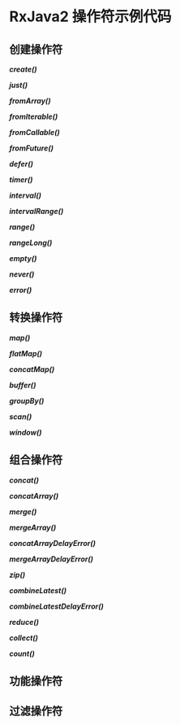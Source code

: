 # RxJava2 操作符示例代码

## 创建操作符

***create()***

***just()***

***fromArray()***

***fromIterable()***

***fromCallable()***

***fromFuture()***

***defer()***

***timer()***

***interval()***

***intervalRange()***

***range()***

***rangeLong()***

***empty()***

***never()***

***error()***

## 转换操作符

***map()***

***flatMap()***

***concatMap()***

***buffer()***

***groupBy()***

***scan()***

***window()***

## 组合操作符

***concat()***

***concatArray()***

***merge()***

***mergeArray()***

***concatArrayDelayError()***

***mergeArrayDelayError()***

***zip()***

***combineLatest()***

***combineLatestDelayError()***

***reduce()***

***collect()***

***count()***

## 功能操作符

## 过滤操作符